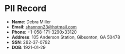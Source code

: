 # PII Record
- **Name**: Debra Miller
- **Email**: shannon23@hotmail.com
- **Phone**: +1-058-171-3290x33120
- **Address**: 105 Anderson Station, Gibsonton, GA 50478
- **SSN**: 262-37-0792
- **DOB**: 1921-01-29
